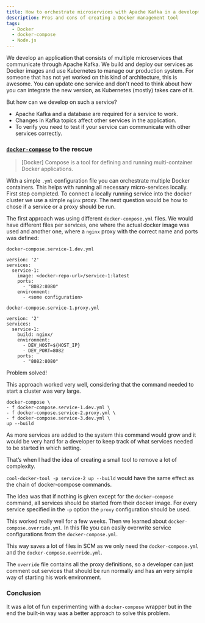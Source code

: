 ```yaml
---
title: How to orchestrate microservices with Apache Kafka in a development environment?
description: Pros and cons of creating a Docker management tool
tags:
  - Docker
  - docker-compose
  - Node.js
---
```



We develop an application that consists of multiple microservices that communicate through Apache Kafka.
We build and deploy our services as Docker images and use Kubernetes to manage our production system.
For someone that has not yet worked on this kind of architecture, this is awesome.
You can update one service and don't need to think about how you can integrate the new version, as Kubernetes (mostly) takes care of it.

But how can we develop on such a service?

- Apache Kafka and a database are required for a service to work.
- Changes in Kafka topics affect other services in the application.
- To verify you need to test if your service can communicate with other services correctly.

### [`docker-compose`](https://docs.docker.com/compose/) to the rescue

> [Docker] Compose is a tool for defining and running multi-container Docker applications.

With a simple `.yml` configuration file you can orchestrate multiple Docker containers.
This helps with running all necessary micro-services locally.
First step completed.
To connect a locally running service into the docker cluster we use a simple `nginx` proxy.
The next question would be how to chose if a service or a proxy should be run.

The first approach was using different `docker-compose.yml` files.
We would have different files per services, one where the actual docker image was used and another one, where a `nginx` proxy with the correct name and ports was defined:

`docker-compose.service-1.dev.yml`

```
version: '2'
services:
  service-1:
    image: <docker-repo-url>/service-1:latest
    ports:
      - "8082:8080"
    environment:
      - <some configuration>
```

`docker-compose.service-1.proxy.yml`

```
version: '2'
services:
  service-1:
    build: nginx/
    environment:
      - DEV_HOST=${HOST_IP}
      - DEV_PORT=8082
    ports:
      - "8082:8080"
```

Problem solved!

This approach worked very well, considering that the command needed to start a cluster was very large.

```
docker-compose \
- f docker-compose.service-1.dev.yml \
- f docker-compose.service-2.proxy.yml \
- f docker-compose.service-3.dev.yml \
up --build
```

As more services are added to the system this command would grow and it would be very hard for a developer to keep track of what services needed to be started in which setting.

That’s when I had the idea of creating a small tool to remove a lot of complexity.

`cool-docker-tool -p service-2 up --build` would have the same effect as the chain of docker-compose commands.

The idea was that if nothing is given except for the `docker-compose` command, all services should be started from their docker image.
For every service specified in the `-p` option the `proxy` configuration should be used.

This worked really well for a few weeks.
Then we learned about `docker-compose.override.yml`.
In this file you can easily overwrite service configurations from the `docker-compose.yml`.

This way saves a lot of files in SCM as we only need the `docker-compose.yml` and the `docker-compose.override.yml`.

The `override` file contains all the proxy definitions, so a developer can just comment out services that should be run normally and has an very simple way of starting his work environment.

### Conclusion
It was a lot of fun experimenting with a `docker-compose` wrapper but in the end the built-in way was a better approach to solve this problem.
